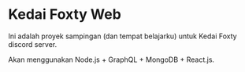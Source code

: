 # Kedai Foxty Web

Ini adalah proyek sampingan (dan tempat belajarku) untuk Kedai Foxty discord server.

Akan menggunakan Node.js + GraphQL + MongoDB + React.js.
